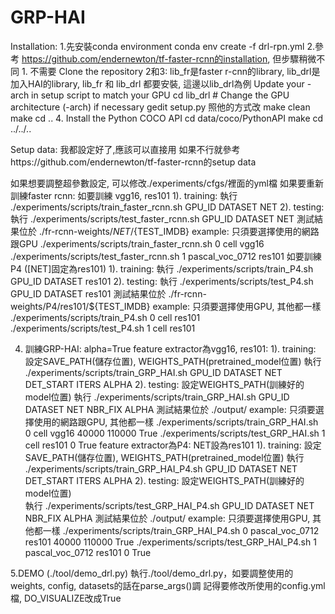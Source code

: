 # GRP-HAI

Installation:
1.先安裝conda environment
	conda env create -f drl-rpn.yml
2.參考 https://github.com/endernewton/tf-faster-rcnn的installation, 但步驟稍微不同
	1. 不需要 Clone the repository
	2和3: lib_fr是faster r-cnn的library, lib_drl是加入HAI的library, lib_fr 和 lib_drl 都要安裝, 這邊以lib_drl為例
		Update your -arch in setup script to match your GPU
		cd lib_drl
		# Change the GPU architecture (-arch) if necessary
		gedit setup.py 照他的方式改
		make clean
		make
		cd ..
	4. Install the Python COCO API
		cd data/coco/PythonAPI
		make
		cd ../../..

Setup data:
我都設定好了,應該可以直接用
如果不行就參考https://github.com/endernewton/tf-faster-rcnn的setup data


如果想要調整超參數設定, 可以修改./experiments/cfgs/裡面的yml檔
如果要重新訓練faster rcnn:
	如要訓練 vgg16, res101
	1). training: 執行 ./experiments/scripts/train_faster_rcnn.sh GPU_ID DATASET NET
	2). testing: 執行 ./experiments/scripts/test_faster_rcnn.sh GPU_ID DATASET NET
	測試結果位於 ./fr-rcnn-weights/${NET}/${TEST_IMDB}
	example: 只須要選擇使用的網路跟GPU
		./experiments/scripts/train_faster_rcnn.sh 0 cell vgg16
		./experiments/scripts/test_faster_rcnn.sh 1 pascal_voc_0712 res101
	如要訓練 P4 ([NET]固定為res101)
	1). training: 執行 ./experiments/scripts/train_P4.sh GPU_ID DATASET res101
	2). testing: 執行 ./experiments/scripts/test_P4.sh GPU_ID DATASET res101
	測試結果位於 ./fr-rcnn-weights/P4/res101/${TEST_IMDB}
	example: 只須要選擇使用GPU, 其他都一樣
		./experiments/scripts/train_P4.sh 0 cell res101
		./experiments/scripts/test_P4.sh 1 cell res101

4. 訓練GRP-HAI: alpha=True
	feature extractor為vgg16, res101:
		1). training:
			設定SAVE_PATH(儲存位置), WEIGHTS_PATH(pretrained_model位置)
			執行 ./experiments/scripts/train_GRP_HAI.sh GPU_ID DATASET NET DET_START ITERS ALPHA
		2). testing: 
			設定WEIGHTS_PATH(訓練好的model位置)
			執行 ./experiments/scripts/train_GRP_HAI.sh GPU_ID DATASET NET NBR_FIX ALPHA
			測試結果位於 ./output/
		example: 只須要選擇使用的網路跟GPU, 其他都一樣
			./experiments/scripts/train_GRP_HAI.sh 0 cell vgg16 40000 110000 True
			./experiments/scripts/test_GRP_HAI.sh 1 cell res101 0 True
	feature extractor為P4:
		NET設為res101
		1). training: 
			設定SAVE_PATH(儲存位置), WEIGHTS_PATH(pretrained_model位置)
			執行 ./experiments/scripts/train_GRP_HAI_P4.sh GPU_ID DATASET NET DET_START ITERS ALPHA
		2). testing: 
			設定WEIGHTS_PATH(訓練好的model位置)		
			執行 ./experiments/scripts/test_GRP_HAI_P4.sh GPU_ID DATASET NET NBR_FIX ALPHA
			測試結果位於 ./output/
		example: 只須要選擇使用GPU, 其他都一樣
			./experiments/scripts/train_GRP_HAI_P4.sh 0 pascal_voc_0712 res101 40000 110000 True
			./experiments/scripts/test_GRP_HAI_P4.sh 1 pascal_voc_0712 res101 0 True

5.DEMO (./tool/demo_drl.py)
	執行./tool/demo_drl.py，如要調整使用的weights, config, datasets的話在parse_args()調
	記得要修改所使用的config.yml檔, DO_VISUALIZE改成True
